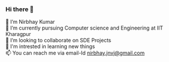### Hi there 👋

🔭 I’m Nirbhay Kumar<br>
🌱 I’m currently pursuing Computer science and Engineering at IIT Kharagpur<br>
👯 I’m looking to collaborate on SDE Projects<br>
💞️ I'm intrested in learning new things<br>
📫 You can reach me via email-Id nirbhay.jnvj@gmail.com

